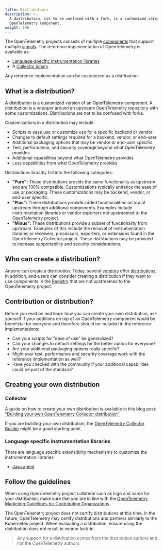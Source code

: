 ```yaml
---
title: Distributions
description: >-
  A distribution, not to be confused with a fork, is a customized version of an
  OpenTelemetry component.
weight: 190
---
```


The OpenTelemetry projects consists of multiple [components](../components) that
support multiple [signals](../signals). The reference implementation of
OpenTelemetry is available as:

- [Language-specific instrumentation libraries](../instrumentation)
- A [Collector binary](/docs/concepts/components/#collector)

Any reference implementation can be customized as a distribution.

## What is a distribution?

A distribution is a customized version of an OpenTelemetry component. A
distribution is a wrapper around an upstream OpenTelemetry repository with some
customizations. Distributions are not to be confused with forks.

Customizations in a distribution may include:

- Scripts to ease use or customize use for a specific backend or vendor
- Changes to default settings required for a backend, vendor, or end-user
- Additional packaging options that may be vendor or end-user specific
- Test, performance, and security coverage beyond what OpenTelemetry provides
- Additional capabilities beyond what OpenTelemetry provides
- Less capabilities from what OpenTelemetry provides

Distributions broadly fall into the following categories:

- **"Pure":** These distributions provide the same functionality as upstream and
  are 100% compatible. Customizations typically enhance the ease of use or
  packaging. These customizations may be backend, vendor, or end-user specific.
- **"Plus":** These distributions provide added functionalities on top of
  upstream through additional components. Examples include instrumentation
  libraries or vendor exporters not upstreamed to the OpenTelemetry project.
- **"Minus":** These distributions provide a subset of functionality from
  upstream. Examples of this include the removal of instrumentation libraries or
  receivers, processors, exporters, or extensions found in the OpenTelemetry
  Collector project. These distributions may be provided to increase
  supportability and security considerations.

## Who can create a distribution?

Anyone can create a distribution. Today, several [vendors](/ecosystem/vendors/)
offer [distributions](/ecosystem/distributions/). In addition, end-users can
consider creating a distribution if they want to use components in the
[Registry](/ecosystem/registry/) that are not upstreamed to the OpenTelemetry
project.

## Contribution or distribution?

Before you read on and learn how you can create your own distribution, ask
yourself if your additions on top of an OpenTelemetry component would be
beneficial for everyone and therefore should be included in the reference
implementations:

- Can your scripts for "ease of use" be generalized?
- Can your changes to default settings be the better option for everyone?
- Are your additional packaging options really specific?
- Might your test, performance and security coverage work with the reference
  implementation as well?
- Have you checked with the community if your additional capabilities could be
  part of the standard?

## Creating your own distribution

### Collector

A guide on how to create your own distribution is available in this blog post:
["Building your own OpenTelemetry Collector distribution"](https://medium.com/p/42337e994b63)

If you are building your own distribution, the
[OpenTelemetry Collector Builder](https://github.com/open-telemetry/opentelemetry-collector/tree/main/cmd/builder)
might be a good starting point.

### Language specific instrumentation libraries

There are language specific extensibility mechanisms to customize the
instrumentation libraries:

- [Java agent](/docs/zero-code/java/agent/extensions)

## Follow the guidelines

When using OpenTelemetry project collateral such as logo and name for your
distribution, make sure that you are in line with the [OpenTelemetry Marketing
Guidelines for Contributing Organizations][guidelines].

The OpenTelemetry project does not certify distributions at this time. In the
future, OpenTelemetry may certify distributions and partners similarly to the
Kubernetes project. When evaluating a distribution, ensure using the
distribution does not result in vendor lock-in.

> Any support for a distribution comes from the distribution authors and not the
> OpenTelemetry authors.

[guidelines]:
  https://github.com/open-telemetry/community/blob/main/marketing-guidelines.md
